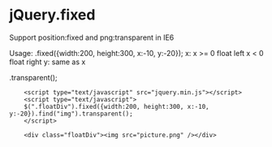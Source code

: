 jQuery.fixed
============

Support position:fixed and png:transparent in IE6

Usage:
.fixed({width:200, height:300, x:-10, y:-20});
x: 
  x >= 0     float left
  x < 0      float right
y:
  same as x

.transparent();

```
    <script type="text/javascript" src="jquery.min.js"></script>
    <script type="text/javascript">
    $(".floatDiv").fixed({width:200, height:300, x:-10, y:-20}).find("img").transparent();
    </script>

    <div class="floatDiv"><img src="picture.png" /></div>
```
